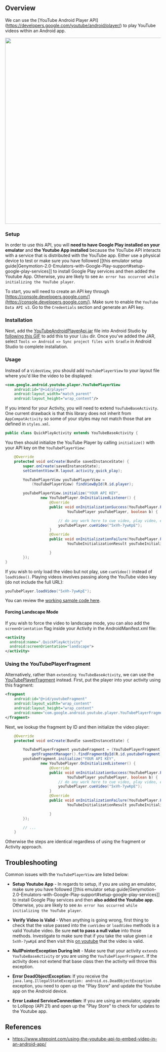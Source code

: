 ## Overview

We can use the [YouTube Android Player API] (https://developers.google.com/youtube/android/player/) to play YouTube videos within an Android app.  

<img src="http://i.imgur.com/xeVSOyL.gif" width="600" />

### Setup

In order to use this API, you will **need to have Google Play installed on your emulator** and **the Youtube App installed** because the YouTube API interacts with a service that is distributed with the YouTube app.  Either use a physical device to test or make sure you have followed [[this emulator setup guide|Genymotion-2.0-Emulators-with-Google-Play-support#setup-google-play-services]] to install Google Play services and then added the Youtube App. Otherwise, you are likely to see `An error has occurred while initializing the YouTube player`.

To start, you will need to create an API key through [https://console.developers.google.com/](https://console.developers.google.com/).  Make sure to enable the `YouTube Data API v3`.  Go to the `Credentials` section and generate an API key.

### Installation

Next, add the [YouTubeAndroidPlayerApi.jar](https://github.com/google/iosched/raw/master/android/libs/YouTubeAndroidPlayerApi.jar) file into Android Studio by [following this GIF](http://i.imgur.com/k9a6WET.gif) to add this to your `libs` dir. Once you've added the JAR, select `Tools => Android => Sync project files with Gradle` in Android Studio to complete installation.

### Usage

Instead of a `VideoView`, you should add `YouTubePlayerView` to your layout file where you'd like the video to be displayed:

```xml
<com.google.android.youtube.player.YouTubePlayerView
    android:id="@+id/player"
    android:layout_width="match_parent"
    android:layout_height="wrap_content"/>
```

If you intend for your Activity, you will need to extend `YouTubeBaseActivity`.  One current drawback is that this library does not inherit from `AppCompatActivity` so some of your styles may not match those that are defined in `styles.xml`.

```java
public class QuickPlayActivity extends YouTubeBaseActivity {
```

You then should initialize the YouTube Player by calling `initialize()` with your API key on the `YouTubePlayerView`:

```java
    @Override
    protected void onCreate(Bundle savedInstanceState) {
        super.onCreate(savedInstanceState);
        setContentView(R.layout.activity_quick_play);

        YouTubePlayerView youTubePlayerView = 
            (YouTubePlayerView) findViewById(R.id.player);

        youTubePlayerView.initialize("YOUR API KEY",
                new YouTubePlayer.OnInitializedListener() {
                    @Override
                    public void onInitializationSuccess(YouTubePlayer.Provider provider,
                            YouTubePlayer youTubePlayer, boolean b) {

                        // do any work here to cue video, play video, etc.    
                        youTubePlayer.cueVideo("5xVh-7ywKpE");
                    }
                    @Override
                    public void onInitializationFailure(YouTubePlayer.Provider provider,
                            YouTubeInitializationResult youTubeInitializationResult) {

                    }
        });
}
```

If you wish to only load the video but not play, use `cueVideo()` instead of `loadVideo()`. Playing videos involves passing along the YouTube video key (do not include the full URL): 

```java
youTubePlayer.loadVideo("5xVh-7ywKpE");
```

You can review the [working sample code here](https://github.com/codepath/AndroidYoutubeVideoDemo).

#### Forcing Landscape Mode

If you wish to force the video to landscape mode, you can also add the `screenOrientation` flag inside your Activity in the AndroidManifest.xml file:

```xml
<activity
  android:name=".QuickPlayActivity"
  android:screenOrientation="landscape">
</activity>
```

### Using the YouTubePlayerFragment

Alternatively, rather than `extending YouTubeBaseActivity`, we can use the [YouTubePlayerFragment](https://developers.google.com/youtube/android/player/reference/com/google/android/youtube/player/YouTubePlayerFragment) instead. First, put the player into your activity using this fragment:

```xml
<fragment
    android:id="@+id/youtubeFragment"
    android:layout_width="wrap_content"
    android:layout_height="wrap_content"
    android:name="com.google.android.youtube.player.YouTubePlayerFragment">
</fragment>
```

Next, we lookup the fragment by ID and then initialize the video player:

```java
    @Override
    protected void onCreate(Bundle savedInstanceState) {

        YouTubePlayerFragment youtubeFragment = (YouTubePlayerFragment)
            getFragmentManager().findFragmentById(R.id.youtubeFragment);
        youtubeFragment.initialize("YOUR API KEY",
                new YouTubePlayer.OnInitializedListener() {
                    @Override
                    public void onInitializationSuccess(YouTubePlayer.Provider provider,
                            YouTubePlayer youTubePlayer, boolean b) {
                        // do any work here to cue video, play video, etc.    
                        youTubePlayer.cueVideo("5xVh-7ywKpE");
                    }
                    @Override
                    public void onInitializationFailure(YouTubePlayer.Provider provider,
                            YouTubeInitializationResult youTubeInitializationResult) {

                    }
        });

        // ...
    }
```

Otherwise the steps are identical regardless of using the fragment or Activity approach. 

## Troubleshooting

Common issues with the `YouTubePlayerView` are listed below:

- **Setup Youtube App** - In regards to setup, if you are using an emulator, make sure you have followed [[this emulator setup guide|Genymotion-2.0-Emulators-with-Google-Play-support#setup-google-play-services]] to install Google Play services and then **also added the Youtube app**. Otherwise, you are likely to see `An error has occurred while initializing the YouTube player`.

- **Verify Video is Valid** - When anything is going wrong, first thing to check that the value passed into the `cueVideo` or `loadVideo` methods is a valid Youtube video. Be sure **not to pass a null value** into those methods. Investigate to make sure that if you take the value given i.e `5xVh-7ywKpE` and then visit this [on youtube](https://www.youtube.com/watch?v=5xVh-7ywKpE) that the video is valid.

- **NullPointerException During Init** - Make sure that your activity `extends YouTubeBaseActivity` or you are using the `YouTubePlayerFragment`. If the activity does not extend that base class then the activity will throw this exception. 

- **Error DeadObjectException:** If you receive the `java.lang.IllegalStateException: android.os.DeadObjectException` exception, you need to open up the "Play Store" and update the Youtube app on the Android device.
  
- **Error Leaked ServiceConnection:** If you are using an emulator, upgrade to Lollipop (API 21) and open up the "Play Store" to check for updates to the Youtube app.

## References

* <https://www.sitepoint.com/using-the-youtube-api-to-embed-video-in-an-android-app/>
